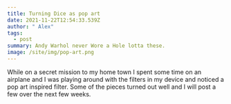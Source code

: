 ```yaml
---
title: Turning Dice as pop art
date: 2021-11-22T12:54:33.539Z
author: " Alex"
tags:
  - post
summary: Andy Warhol never Wore a Hole lotta these.
image: /site/img/pop-art.png
---
```

<!--StartFragment-->

While on a secret mission to my home town I spent some time on an airplane and I was playing around with the filters in my device and noticed a pop art inspired filter. Some of the pieces turned out well and I will post a few over the next few weeks. 

<!--EndFragment-->